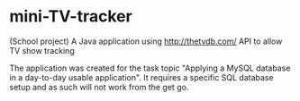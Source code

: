 # mini-TV-tracker
(School project) A Java application using http://thetvdb.com/ API to allow TV show tracking

The application was created for the task topic "Applying a MySQL database in a day-to-day usable application".
It requires a specific SQL database setup and as such will not work from the get go.
